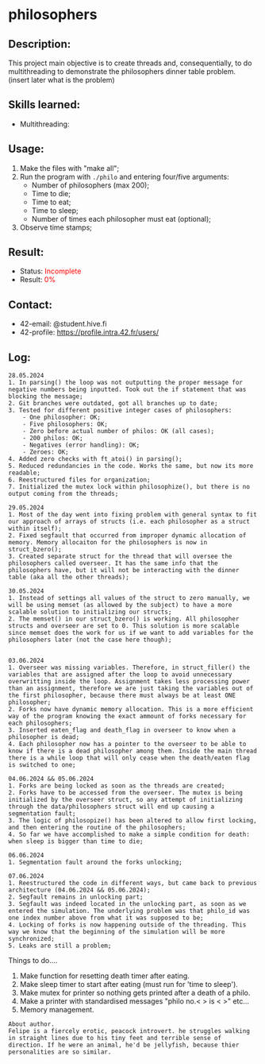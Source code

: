 # philosophers

## Description:
This project main objective is to create threads and, consequentially, to do multithreading to demonstrate the philosophers dinner table problem. (insert later what is the problem)

## Skills learned:
- Multithreading: <PLACEHOLDER>

## Usage:
1. Make the files with "make all";
2. Run the program with ```./philo``` and entering four/five arguments:
	- Number of philosophers (max 200);
	- Time to die;
	- Time to eat;
	- Time to sleep;
	- Number of times each philosopher must eat (optional);
3. Observe time stamps;

## Result:
- Status: <span style="color:red">Incomplete</span>
- Result: <span style="color:red">0%</span>

## Contact: 
- 42-email: <PLACEHOLDER>@student.hive.fi
- 42-profile: [https://profile.intra.42.fr/users/<INSERTUSERNAME>](https://profile.intra.42.fr/users/<INSERTUSERNAME>)

## Log:
```
28.05.2024
1. In parsing() the loop was not outputting the proper message for negative numbers being inputted. Took out the if statement that was blocking the message;
2. Git branches were outdated, got all branches up to date;
3. Tested for different positive integer cases of philosophers:
	- One philosopher: OK;
	- Five philosophers: OK;
	- Zero before actual number of philos: OK (all cases);
	- 200 philos: OK;
	- Negatives (error handling): OK;
	- Zeroes: OK;
4. Added zero checks with ft_atoi() in parsing();
5. Reduced redundancies in the code. Works the same, but now its more readable;
6. Reestructured files for organization;
7. Initialized the mutex lock within philosophize(), but there is no output coming from the threads;

29.05.2024
1. Most of the day went into fixing problem with general syntax to fit our approach of arrays of structs (i.e. each philosopher as a struct within itself);
2. Fixed segfault that occurred from improper dynamic allocation of memory. Memory allocaiton for the philosophers is now in struct_bzero();
3. Created separate struct for the thread that will oversee the philosophers called overseer. It has the same info that the philosophers have, but it will not be interacting with the dinner table (aka all the other threads);

30.05.2024
1. Instead of settings all values of the struct to zero manually, we will be using memset (as allowed by the subject) to have a more scalable solution to initializing our structs;
2. The memset() in our struct_bzero() is working. All philosopher structs and overseer are set to 0. This solution is more scalable since memset does the work for us if we want to add variables for the philosophers later (not the case here though);


03.06.2024
1. Overseer was missing variables. Therefore, in struct_filler() the variables that are assigned after the loop to avoid unnecessary overwritting inside the loop. Assignment takes less processing power than an assignment, therefore we are just taking the variables out of the first philosopher, because there must always be at least ONE philosopher;
2. Forks now have dynamic memory allocation. This is a more efficient way of the program knowing the exact ammount of forks necessary for each philosophers;
3. Inserted eaten_flag and death_flag in overseer to know when a philosopher is dead; 
4. Each philosopher now has a pointer to the overseer to be able to know if there is a dead philosopher among them. Inside the main thread there is a while loop that will only cease when the death/eaten flag is switched to one;

04.06.2024 && 05.06.2024
1. Forks are being locked as soon as the threads are created;
2. Forks have to be accessed from the overseer. The mutex is being initialized by the overseer struct, so any attempt of initializing through the data/philosophers struct will end up causing a segmentation fault;
3. The logic of philosopize() has been altered to allow first locking, and then entering the routine of the philosophers;
4. So far we have accomplished to make a simple condition for death: when sleep is bigger than time to die;

06.06.2024
1. Segmentation fault around the forks unlocking;

07.06.2024
1. Reestructured the code in different ways, but came back to previous architecture (04.06.2024 && 05.06.2024);
2. Segfault remains in unlocking part;
3. Segfault was indeed located in the unlocking part, as soon as we entered the simulation. The underlying problem was that philo_id was one index number above from what it was supposed to be;
4. Locking of forks is now happening outside of the threading. This way we know that the beginning of the simulation will be more synchronized;
5. Leaks are still a problem;
```

Things to do....
1. Make function for resetting death timer after eating.
2. Make sleep timer to start after eating (must run for 'time to sleep').
3. Make mutex for printer so nothing gets printed after a death of a philo.
4. Make a printer with standardised messages "philo no.< > is < >" etc...
5. Memory management.
```
About author.
Felipe is a fiercely erotic, peacock introvert. he struggles walking in straight lines due to his tiny feet and terrible sense of direction. If he were an animal, he'd be jellyfish, because thier personalities are so similar.
```
